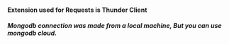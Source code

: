 #### Extension used for Requests is Thunder Client

##### Mongodb connection was made from a local machine, But you can use mongodb cloud.
